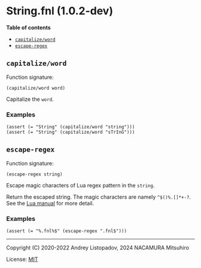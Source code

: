 # String.fnl (1.0.2-dev)

**Table of contents**

- [`capitalize/word`](#capitalizeword)
- [`escape-regex`](#escape-regex)

## `capitalize/word`
Function signature:

```
(capitalize/word word)
```

Capitalize the `word`.

### Examples

```fennel
(assert (= "String" (capitalize/word "string")))
(assert (= "String" (capitalize/word "sTrInG")))
```

## `escape-regex`
Function signature:

```
(escape-regex string)
```

Escape magic characters of Lua regex pattern in the `string`.

Return the escaped string.
The magic characters are namely `^$()%.[]*+-?`.
See the [Lua manual][1] for more detail.

[1]: https://www.lua.org/manual/5.4/manual.html#6.4.1

### Examples

```fennel
(assert (= "%.fnl%$" (escape-regex ".fnl$")))
```


---

Copyright (C) 2020-2022 Andrey Listopadov, 2024 NACAMURA Mitsuhiro

License: [MIT](https://git.sr.ht/~m15a/fnldoc/tree/main/item/LICENSE)


<!-- Generated with Fnldoc 1.0.2-dev
     https://sr.ht/~m15a/fnldoc/ -->
